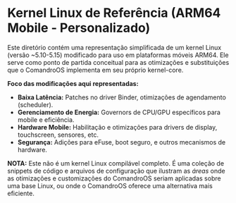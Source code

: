 # Kernel Linux de Referência (ARM64 Mobile - Personalizado)

Este diretório contém uma representação simplificada de um kernel Linux (versão ~5.10-5.15) modificado para uso em plataformas móveis ARM64. Ele serve como ponto de partida conceitual para as otimizações e substituições que o ComandroOS implementa em seu próprio kernel-core.

**Foco das modificações aqui representadas:**

* **Baixa Latência:** Patches no driver Binder, otimizações de agendamento (scheduler).
* **Gerenciamento de Energia:** Governors de CPU/GPU específicos para mobile e eficiência.
* **Hardware Mobile:** Habilitação e otimizações para drivers de display, touchscreen, sensores, etc.
* **Segurança:** Adições para eFuse, boot seguro, e outros mecanismos de hardware.

**NOTA:** Este não é um kernel Linux compilável completo. É uma coleção de snippets de código e arquivos de configuração que ilustram as *áreas* onde as otimizações e customizações do ComandroOS seriam aplicadas sobre uma base Linux, ou onde o ComandroOS oferece uma alternativa mais eficiente.
